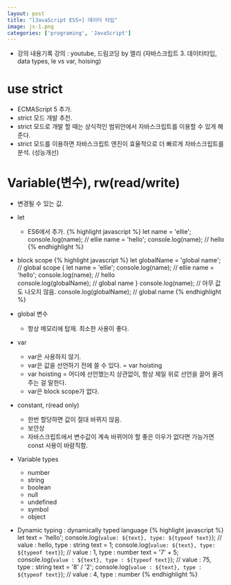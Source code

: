 ```yaml
---
layout: post
title: "[JavaScript ES5+] 데이터 타입"
image: js-1.png
categories: ['programing', 'JavaScript']
---
```

* 강의 내용기록
강의 : youtube, 드림코딩 by 엘리 (자바스크립트 3. 데이터타입, data types, le vs var, hoising)


# use strict 
- ECMAScript 5 추가.
- strict 모드 개발 추천.
- strict 모드로 개발 할 때는 상식적인 범위안에서 자바스크립트를 이용할 수 있게 해준다. 
- strict 모드를 이용하면 자바스크립트 엔진이 효율적으로 더 빠르게 자바스크립트를 분석. (성능개선) 

# Variable(변수), rw(read/write)
- 변경될 수 있는 값.

- let
    - ES6에서 추가.
{% highlight javascript %}
let name = 'ellie';
console.log(name); // ellie
name = 'hello';
console.log(name); // hello
{% endhighlight %}

- block scope
{% highlight javascript %}
let globalName = 'global name'; // global scope
{ 
    let name = 'ellie';
    console.log(name); // ellie
    name = 'hello';
    console.log(name); // hello  
    console.log(globalName); // global name
}
console.log(name); // 아무 값도 나오지 않음.
console.log(globalName); // global name
{% endhighlight %}

- global 변수
    - 항상 메모리에 탑재. 최소한 사용이 좋다.
    
- var
    - var은 사용하지 않기.
    - var은 값을 선언하기 전에 쓸 수 있다. = var hoisting
    - var hoisting = 어디에 선언했는지 상관없이, 항상 제일 위로 선언을 끌어 올려주는 걸 말한다.
    - var은 block scope가 없다.

- constant, r(read only)
    - 한번 할당하면 값이 절대 바뀌지 않음.
    - 보안상
    - 자바스크립트에서 변수값이 계속 바뀌어야 할 좋은 이우가 없다면 가능가면 const 사용이 바람직함. 

- Variable types
    - number
    - string 
    - boolean
    - null
    - undefined
    - symbol
    - object

- Dynamic typing : dynamically typed language
{% highlight javascript %}
 let text = 'hello';
 console.log(`value: ${text}, type: ${typeof text}`); // value : hello, type : string
 text = 1;
  console.log(`value: ${text}, type: ${typeof text}`); // value : 1, type : number
  text = '7' + 5;
  console.log(`value : ${text}, type : ${typeof text}`); // value : 75, type : string
  text = '8' / '2';
  console.log(`value : ${text}, type : ${typeof text}`); // value : 4, type : number
{% endhighlight %}